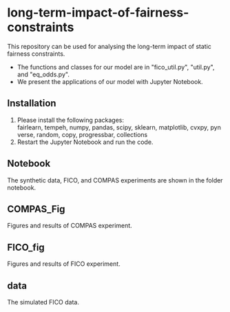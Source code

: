 # long-term-impact-of-fairness-constraints
This repository can be used for analysing the long-term impact of static fairness constraints.  
- The functions and classes for our model are in "fico_util.py", "util.py", and "eq_odds.py".  
- We present the applications of our model with Jupyter Notebook.  

## Installation
1. Please install the following packages:
fairlearn, tempeh, numpy, pandas, scipy, sklearn, matplotlib, cvxpy, pynverse, random, copy, progressbar, collections  
2. Restart the Jupyter Notebook and run the code. 

## Notebook
The synthetic data, FICO, and COMPAS experiments are shown in the folder notebook.  

## COMPAS_Fig
Figures and results of COMPAS experiment.  

## FICO_fig
Figures and results of FICO experiment.   

## data
The simulated FICO data.